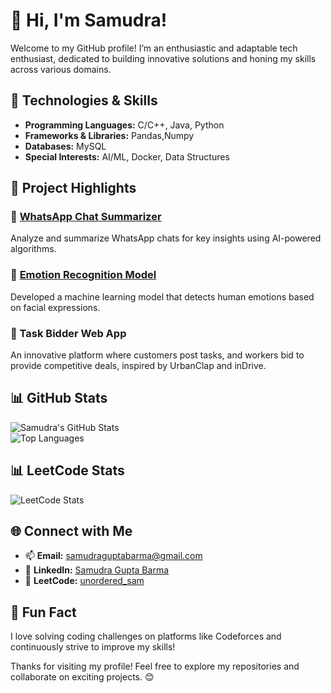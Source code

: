# 👋 Hi, I'm Samudra!

Welcome to my GitHub profile! I’m an enthusiastic and adaptable tech enthusiast, dedicated to building innovative solutions and honing my skills across various domains.  

## 🔧 Technologies & Skills  
- **Programming Languages:** C/C++, Java, Python 
- **Frameworks & Libraries:** Pandas,Numpy  
- **Databases:** MySQL  
- **Special Interests:** AI/ML, Docker, Data Structures 

## 🌟 Project Highlights  
### 🚀 [WhatsApp Chat Summarizer](https://github.com/samudra-07/whatsapp-chat-summarizer)  
Analyze and summarize WhatsApp chats for key insights using AI-powered algorithms.  

### 🤖 [Emotion Recognition Model](https://github.com/samudra-07/emotion-detection-using-facial-expression) 
Developed a machine learning model that detects human emotions based on facial expressions.  

### 🔧 Task Bidder Web App  
An innovative platform where customers post tasks, and workers bid to provide competitive deals, inspired by UrbanClap and inDrive.  

## 📊 GitHub Stats  
![Samudra's GitHub Stats](https://github-readme-stats.vercel.app/api?username=samudra-07&show_icons=true&theme=radical)  
![Top Languages](https://github-readme-stats.vercel.app/api/top-langs/?username=samudra-07&layout=compact&theme=radical)  

## 📊 LeetCode Stats  
![LeetCode Stats](https://img.shields.io/badge/LeetCode%20Solved-330-green)  

## 🌐 Connect with Me  
- 📫 **Email:** [samudraguptabarma@gmail.com](mailto:samudraguptabarma@gmail.com)  
- 💼 **LinkedIn:** [Samudra Gupta Barma](https://www.linkedin.com/in/samudragupta-barma-62a118245)  
- 🧩 **LeetCode:** [unordered_sam](https://leetcode.com/unordered_sam)  

## 📌 Fun Fact  
I love solving coding challenges on platforms like Codeforces and continuously strive to improve my skills!  

Thanks for visiting my profile! Feel free to explore my repositories and collaborate on exciting projects. 😊
